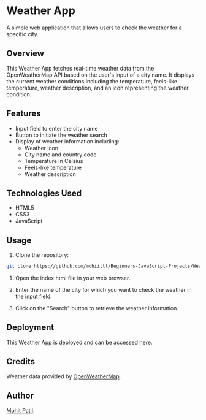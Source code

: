 # Weather App

A simple web application that allows users to check the weather for a specific city.

## Overview

This Weather App fetches real-time weather data from the OpenWeatherMap API based on the user's input of a city name. It displays the current weather conditions including the temperature, feels-like temperature, weather description, and an icon representing the weather condition.

## Features

- Input field to enter the city name
- Button to initiate the weather search
- Display of weather information including:
  - Weather icon
  - City name and country code
  - Temperature in Celsius
  - Feels-like temperature
  - Weather description

## Technologies Used

- HTML5
- CSS3
- JavaScript

## Usage

1. Clone the repository:

```bash
git clone https://github.com/mohiittt/Beginners-JavaScript-Projects/Weather-app.git
```

1. Open the index.html file in your web browser.

2. Enter the name of the city for which you want to check the weather in the input field.

3. Click on the "Search" button to retrieve the weather information.

## Deployment

This Weather App is deployed and can be accessed <a href="https://weather-app-by-mohit.netlify.app/">here</a>.

## Credits

Weather data provided by <a href="https://openweathermap.org/">OpenWeatherMap</a>.

## Author

<a href="https://mohitp-portfolio.netlify.app/">Mohit Patil</a>.
